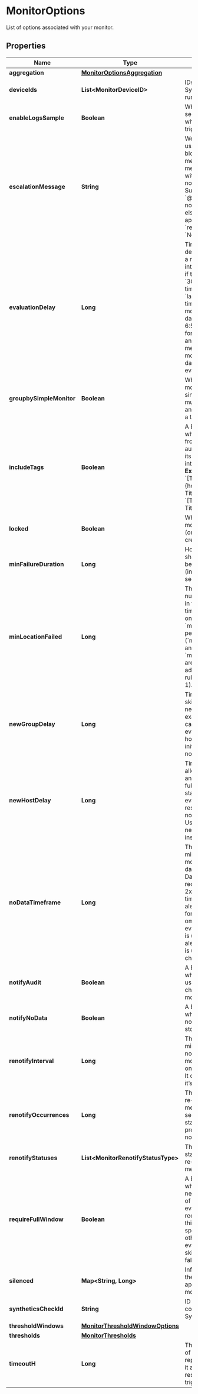 # MonitorOptions

List of options associated with your monitor.

## Properties

| Name                     | Type                                                                  | Description                                                                                                                                                                                                                                                                                                                                                           | Notes                 |
| ------------------------ | --------------------------------------------------------------------- | --------------------------------------------------------------------------------------------------------------------------------------------------------------------------------------------------------------------------------------------------------------------------------------------------------------------------------------------------------------------- | --------------------- |
| **aggregation**          | [**MonitorOptionsAggregation**](MonitorOptionsAggregation.md)         |                                                                                                                                                                                                                                                                                                                                                                       | [optional]            |
| **deviceIds**            | **List&lt;MonitorDeviceID&gt;**                                       | IDs of the device the Synthetics monitor is running on.                                                                                                                                                                                                                                                                                                               | [optional] [readonly] |
| **enableLogsSample**     | **Boolean**                                                           | Whether or not to send a log sample when the log monitor triggers.                                                                                                                                                                                                                                                                                                    | [optional]            |
| **escalationMessage**    | **String**                                                            | We recommend using the [is_renotify](https://docs.datadoghq.com/monitors/notify/?tab=is_alert#renotify), block in the original message instead. A message to include with a re-notification. Supports the &#x60;@username&#x60; notification we allow elsewhere. Not applicable if &#x60;renotify_interval&#x60; is &#x60;None&#x60;.                                 | [optional]            |
| **evaluationDelay**      | **Long**                                                              | Time (in seconds) to delay evaluation, as a non-negative integer. For example, if the value is set to &#x60;300&#x60; (5min), the timeframe is set to &#x60;last_5m&#x60; and the time is 7:00, the monitor evaluates data from 6:50 to 6:55. This is useful for AWS CloudWatch and other backfilled metrics to ensure the monitor always has data during evaluation. | [optional]            |
| **groupbySimpleMonitor** | **Boolean**                                                           | Whether the log alert monitor triggers a single alert or multiple alerts when any group breaches a threshold.                                                                                                                                                                                                                                                         | [optional]            |
| **includeTags**          | **Boolean**                                                           | A Boolean indicating whether notifications from this monitor automatically inserts its triggering tags into the title. **Examples** - If &#x60;True&#x60;, &#x60;[Triggered on {host:h1}] Monitor Title&#x60; - If &#x60;False&#x60;, &#x60;[Triggered] Monitor Title&#x60;                                                                                           | [optional]            |
| **locked**               | **Boolean**                                                           | Whether or not the monitor is locked (only editable by creator and admins).                                                                                                                                                                                                                                                                                           | [optional]            |
| **minFailureDuration**   | **Long**                                                              | How long the test should be in failure before alerting (integer, number of seconds, max 7200).                                                                                                                                                                                                                                                                        | [optional]            |
| **minLocationFailed**    | **Long**                                                              | The minimum number of locations in failure at the same time during at least one moment in the &#x60;min_failure_duration&#x60; period (&#x60;min_location_failed&#x60; and &#x60;min_failure_duration&#x60; are part of the advanced alerting rules - integer, &gt;&#x3D; 1).                                                                                         | [optional]            |
| **newGroupDelay**        | **Long**                                                              | Time (in seconds) to skip evaluations for new groups. For example, this option can be used to skip evaluations for new hosts while they initialize. Must be a non negative integer.                                                                                                                                                                                   | [optional]            |
| **newHostDelay**         | **Long**                                                              | Time (in seconds) to allow a host to boot and applications to fully start before starting the evaluation of monitor results. Should be a non negative integer. Use new_group_delay instead.                                                                                                                                                                           | [optional]            |
| **noDataTimeframe**      | **Long**                                                              | The number of minutes before a monitor notifies after data stops reporting. Datadog recommends at least 2x the monitor timeframe for metric alerts or 2 minutes for service checks. If omitted, 2x the evaluation timeframe is used for metric alerts, and 24 hours is used for service checks.                                                                       | [optional]            |
| **notifyAudit**          | **Boolean**                                                           | A Boolean indicating whether tagged users is notified on changes to this monitor.                                                                                                                                                                                                                                                                                     | [optional]            |
| **notifyNoData**         | **Boolean**                                                           | A Boolean indicating whether this monitor notifies when data stops reporting.                                                                                                                                                                                                                                                                                         | [optional]            |
| **renotifyInterval**     | **Long**                                                              | The number of minutes after the last notification before a monitor re-notifies on the current status. It only re-notifies if it’s not resolved.                                                                                                                                                                                                                       | [optional]            |
| **renotifyOccurrences**  | **Long**                                                              | The number of times re-notification messages should be sent on the current status at the provided re-notification interval.                                                                                                                                                                                                                                           | [optional]            |
| **renotifyStatuses**     | **List&lt;MonitorRenotifyStatusType&gt;**                             | The types of monitor statuses for which re-notification messages are sent.                                                                                                                                                                                                                                                                                            | [optional]            |
| **requireFullWindow**    | **Boolean**                                                           | A Boolean indicating whether this monitor needs a full window of data before it’s evaluated. We highly recommend you set this to &#x60;false&#x60; for sparse metrics, otherwise some evaluations are skipped. Default is false.                                                                                                                                      | [optional]            |
| **silenced**             | **Map&lt;String, Long&gt;**                                           | Information about the downtime applied to the monitor.                                                                                                                                                                                                                                                                                                                | [optional]            |
| **syntheticsCheckId**    | **String**                                                            | ID of the corresponding Synthetic check.                                                                                                                                                                                                                                                                                                                              | [optional]            |
| **thresholdWindows**     | [**MonitorThresholdWindowOptions**](MonitorThresholdWindowOptions.md) |                                                                                                                                                                                                                                                                                                                                                                       | [optional]            |
| **thresholds**           | [**MonitorThresholds**](MonitorThresholds.md)                         |                                                                                                                                                                                                                                                                                                                                                                       | [optional]            |
| **timeoutH**             | **Long**                                                              | The number of hours of the monitor not reporting data before it automatically resolves from a triggered state.                                                                                                                                                                                                                                                        | [optional]            |
